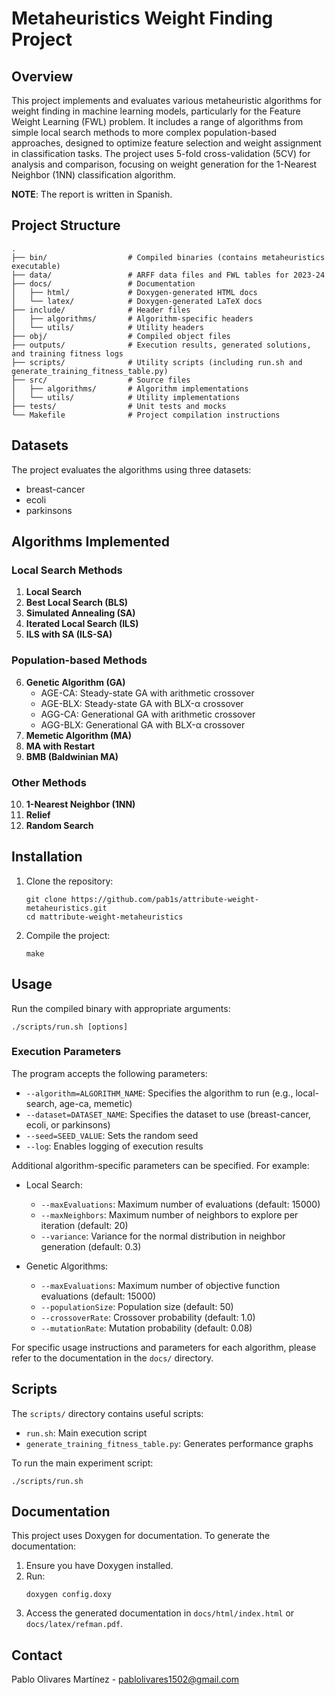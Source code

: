 # Metaheuristics Weight Finding Project

## Overview

This project implements and evaluates various metaheuristic algorithms for weight finding in machine learning models, particularly for the Feature Weight Learning (FWL) problem. It includes a range of algorithms from simple local search methods to more complex population-based approaches, designed to optimize feature selection and weight assignment in classification tasks. The project uses 5-fold cross-validation (5CV) for analysis and comparison, focusing on weight generation for the 1-Nearest Neighbor (1NN) classification algorithm.

**NOTE**: The report is written in Spanish.

## Project Structure

```
.
├── bin/                  # Compiled binaries (contains metaheuristics executable)
├── data/                 # ARFF data files and FWL tables for 2023-24
├── docs/                 # Documentation
│   ├── html/             # Doxygen-generated HTML docs
│   └── latex/            # Doxygen-generated LaTeX docs
├── include/              # Header files
│   ├── algorithms/       # Algorithm-specific headers
│   └── utils/            # Utility headers
├── obj/                  # Compiled object files
├── outputs/              # Execution results, generated solutions, and training fitness logs
├── scripts/              # Utility scripts (including run.sh and generate_training_fitness_table.py)
├── src/                  # Source files
│   ├── algorithms/       # Algorithm implementations
│   └── utils/            # Utility implementations
├── tests/                # Unit tests and mocks
└── Makefile              # Project compilation instructions
```

## Datasets

The project evaluates the algorithms using three datasets:
- breast-cancer
- ecoli
- parkinsons

## Algorithms Implemented

### Local Search Methods
1. **Local Search**
2. **Best Local Search (BLS)**
3. **Simulated Annealing (SA)**
4. **Iterated Local Search (ILS)**
5. **ILS with SA (ILS-SA)**

### Population-based Methods
6. **Genetic Algorithm (GA)**
   - AGE-CA: Steady-state GA with arithmetic crossover
   - AGE-BLX: Steady-state GA with BLX-α crossover
   - AGG-CA: Generational GA with arithmetic crossover
   - AGG-BLX: Generational GA with BLX-α crossover
7. **Memetic Algorithm (MA)**
8. **MA with Restart**
9. **BMB (Baldwinian MA)**

### Other Methods
10. **1-Nearest Neighbor (1NN)**
11. **Relief**
12. **Random Search**

## Installation

1. Clone the repository:
   ```
   git clone https://github.com/pab1s/attribute-weight-metaheuristics.git
   cd mattribute-weight-metaheuristics
   ```
2. Compile the project:
   ```
   make
   ```

## Usage

Run the compiled binary with appropriate arguments:
```
./scripts/run.sh [options]
```

### Execution Parameters

The program accepts the following parameters:

- `--algorithm=ALGORITHM_NAME`: Specifies the algorithm to run (e.g., local-search, age-ca, memetic)
- `--dataset=DATASET_NAME`: Specifies the dataset to use (breast-cancer, ecoli, or parkinsons)
- `--seed=SEED_VALUE`: Sets the random seed
- `--log`: Enables logging of execution results

Additional algorithm-specific parameters can be specified. For example:

- Local Search:
  - `--maxEvaluations`: Maximum number of evaluations (default: 15000)
  - `--maxNeighbors`: Maximum number of neighbors to explore per iteration (default: 20)
  - `--variance`: Variance for the normal distribution in neighbor generation (default: 0.3)

- Genetic Algorithms:
  - `--maxEvaluations`: Maximum number of objective function evaluations (default: 15000)
  - `--populationSize`: Population size (default: 50)
  - `--crossoverRate`: Crossover probability (default: 1.0)
  - `--mutationRate`: Mutation probability (default: 0.08)

For specific usage instructions and parameters for each algorithm, please refer to the documentation in the `docs/` directory.

## Scripts

The `scripts/` directory contains useful scripts:
- `run.sh`: Main execution script
- `generate_training_fitness_table.py`: Generates performance graphs

To run the main experiment script:
```
./scripts/run.sh
```

## Documentation

This project uses Doxygen for documentation. To generate the documentation:
1. Ensure you have Doxygen installed.
2. Run:
   ```
   doxygen config.doxy
   ```
3. Access the generated documentation in `docs/html/index.html` or `docs/latex/refman.pdf`.

## Contact

Pablo Olivares Martínez - pablolivares1502@gmail.com
